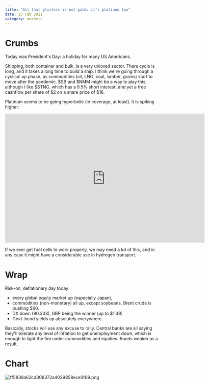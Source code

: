 ```yaml
---
title: "All that glisters is not gold: it's platinum too"
date: 15 Feb 2021
category: markets
---
```


# Crumbs

Today was President's Day: a holiday for many US Americans.

Shipping, both container and bulk, is a very unloved sector. There cycle is long, and it takes a long time to build a ship.
I think we're going through a cyclical up phase, as commodities (oil, LNG, coal, lumber, grains) start to move after the pandemic.
$SB and $NMM might be a way to play this, although I like $STNG, which has a 9.5% short interest, and yet a free cashflow per share of $2 on a share price of $16. 

Platinum seems to be going hyperbolic (in coverage, at least). It is spiking higher:
<iframe width="650" height="420" src="https://app.koyfin.com/share/88f7b98cfa/simple" frameBorder="0"></iframe>

If we ever get fuel cells to work properly, we may need a lot of this, and in any case it might have a considerable use in hydrogen transport.

# Wrap

Risk-on, deflationary day today:

- every global equity market up (especially Japan),
- commodities (non-monetary) all up, except soybeans. Brent crude is pushing $60.
- DX down (90.333), GBP being the winner (up to $1.39)
- Govt. bond yields up absolutely everywhere. 

Basically, stocks will use any excuse to rally. Central banks are all saying they'll tolerate any level of inflation to get unemployment down, which is enough to light the fire under commodities and equities. Bonds weaker as a result.

# Chart

![ff5838a62cd308372a4029858ece0f69.png]({attach}ff5838a62cd308372a4029858ece0f69.png)

